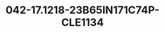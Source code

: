 ---
title: 042-17.1218-23B65IN171C74P-CLE1134
image: 042-17.1218-23B65IN171C74P-CLE1134.jpg
brand: sposo
layout: vestito
---